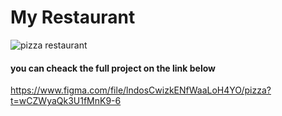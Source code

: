 # My Restaurant

![pizza restaurant](image.png)



#### you can cheack the full project on the link below

https://www.figma.com/file/lndosCwizkENfWaaLoH4YO/pizza?t=wCZWyaQk3U1fMnK9-6
